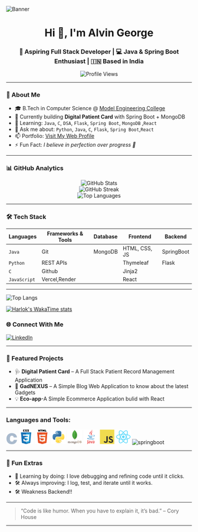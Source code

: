 ![Banner](https://github.com/Alvingeorge550/Alvingeorge550/blob/main/Blue%20Gold%20Elegant%20Minimalist%20Digital%20Marketer%20LinkedIn%20Banner_20240910_214041_0000.png)

<h1 align="center">Hi 👋, I'm Alvin George</h1>
<h3 align="center">🚀 Aspiring Full Stack Developer | 💻 Java & Spring Boot Enthusiast | 🇮🇳 Based in India</h3>

<p align="center">
  <img src="https://komarev.com/ghpvc/?username=Alvingeorge550&label=Profile%20views&color=0e75b6&style=flat" alt="Profile Views" />
</p>

---

### 🧠 About Me

- 🎓 B.Tech in Computer Science @ [Model Engineering College](https://www.linkedin.com/school/model-engineering-college/)
- 🔭 Currently building **Digital Patient Card** with Spring Boot + MongoDB
- 🌱 Learning: `Java`, `C`, `DSA`, `Flask`, `Spring Boot`, `MongoDB` ,`React`
- 💬 Ask me about: `Python`, `Java`, `C`, `Flask`, `Spring Boot`,`React`
- 📫 Portfolio: [Visit My Web Profile](https://AlvinGeorge-AG.github.io/MYWEB/)
- ⚡ Fun Fact: *I believe in perfection over progress 🤗*

---

### 📊 GitHub Analytics

<p align="center">
  <img src="https://github-readme-stats.vercel.app/api?username=AlvinGeorge-AG&show_icons=true&theme=radical" alt="GitHub Stats" /><br>
  <img src="https://github-readme-streak-stats.herokuapp.com/?user=AlvinGeorge-AG&theme=radical" alt="GitHub Streak" /><br>
  <img src="https://github-readme-stats.vercel.app/api/top-langs/?username=AlvinGeorge-AG&layout=compact&theme=radical" alt="Top Languages" /><br>
</p>


---

### 🛠️ Tech Stack

| Languages         | Frameworks & Tools | Database |   Frontend    |     Backend  |
|-------------------|--------------------|----------|---------------|--------------|
| `Java`            | Git                | MongoDB  | HTML, CSS, JS | SpringBoot   |
| `Python`          | REST APIs          |          | Thymeleaf     | Flask        |
| `C`               | Github             |          | Jinja2        |              |
| `JavaScript`      | Vercel,Render      |          | React         |              |

---
![Top Langs](https://github-readme-stats.vercel.app/api/top-langs/?username=AlvinGeorge-AG&exclude_repo=GadNEXUS,QuoteAPI_backend&bg_color=0000&text_color=1AA6ED)


<picture>
  <source
    srcset="https://github-readme-stats.vercel.app/api?username=AlvinGeorge-AG&show_icons=true"
    media="(prefers-color-scheme: light), (prefers-color-scheme: no-preference)"
  />
</picture>


[![Harlok's WakaTime stats](https://github-readme-stats.vercel.app/api/wakatime?username=AlvinGeorgeAG)](https://github.com/anuraghazra/github-readme-stats)

### 🌐 Connect With Me

<p align="left">
  <a href="https://linkedin.com/in/alvingeorge550" target="_blank">
    <img src="https://raw.githubusercontent.com/rahuldkjain/github-profile-readme-generator/master/src/images/icons/Social/linked-in-alt.svg" alt="LinkedIn" width="40" height="30"/>
  </a>
</p>

---

### 📁 Featured Projects

- 🩺 **Digital Patient Card** – A Full Stack Patient Record Management Application 
- 🔐 **GadNEXUS** – A Simple Blog Web Application to know about the latest Gadgets
- 💡 **Eco-app**-A Simple Ecommerce Application bulid with React

---

<h3 align="left">Languages and Tools:</h3>
<p align="left">
    <img src="https://raw.githubusercontent.com/devicons/devicon/master/icons/c/c-original.svg" alt="c" width="30" height="30"/>
    <img src="https://raw.githubusercontent.com/devicons/devicon/master/icons/css3/css3-original-wordmark.svg" alt="css3" width="40" height="40"/>
    <img src="https://raw.githubusercontent.com/devicons/devicon/master/icons/html5/html5-original-wordmark.svg" alt="html5" width="40" height="40"/>
    <img src="https://raw.githubusercontent.com/devicons/devicon/master/icons/python/python-original.svg" alt="python" width="40" height="40"/>
    <img src="https://raw.githubusercontent.com/devicons/devicon/master/icons/mongodb/mongodb-original-wordmark.svg" alt="mongodb" width="40" height="40"/>
    <img src="https://raw.githubusercontent.com/devicons/devicon/master/icons/java/java-original-wordmark.svg" alt="java" width="40" height="40"/>
    <img src="https://raw.githubusercontent.com/devicons/devicon/master/icons/javascript/javascript-original.svg" alt="java" width="40" height="40"/>
    <img src="https://raw.githubusercontent.com/devicons/devicon/master/icons/react/react-original.svg" alt="react" width="40" height="40"/>
    <img src="https://upload.wikimedia.org/wikipedia/commons/7/79/Spring_Boot.svg" alt="springboot" width="40" height="40"/>
</p>


---

### 🧩 Fun Extras

- 🧠 Learning by doing: I love debugging and refining code until it clicks.
- 🛠️ Always improving: I log, test, and iterate until it works.
- 🛠️ Weakness Backend!!

---

> “Code is like humor. When you have to explain it, it’s bad.” – Cory House

---

